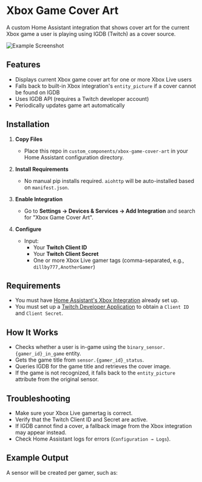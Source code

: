 # Xbox Game Cover Art

A custom Home Assistant integration that shows cover art for the current Xbox game a user is playing using IGDB (Twitch) as a cover source.

![Example Screenshot](https://user-images.githubusercontent.com/YOUR_IMAGE_URL_HERE)

## Features

- Displays current Xbox game cover art for one or more Xbox Live users
- Falls back to built-in Xbox integration's `entity_picture` if a cover cannot be found on IGDB
- Uses IGDB API (requires a Twitch developer account)
- Periodically updates game art automatically

## Installation

1. **Copy Files**
   - Place this repo in `custom_components/xbox-game-cover-art` in your Home Assistant configuration directory.

2. **Install Requirements**
   - No manual pip installs required. `aiohttp` will be auto-installed based on `manifest.json`.

3. **Enable Integration**
   - Go to **Settings → Devices & Services → Add Integration** and search for "Xbox Game Cover Art".

4. **Configure**
   - Input:
     - Your **Twitch Client ID**
     - Your **Twitch Client Secret**
     - One or more Xbox Live gamer tags (comma-separated, e.g., `dillby777,AnotherGamer`)

## Requirements

- You must have [Home Assistant's Xbox Integration](https://www.home-assistant.io/integrations/xbox/) already set up.
- You must set up a [Twitch Developer Application](https://dev.twitch.tv/console/apps) to obtain a `Client ID` and `Client Secret`.

## How It Works

- Checks whether a user is in-game using the `binary_sensor.{gamer_id}_in_game` entity.
- Gets the game title from `sensor.{gamer_id}_status`.
- Queries IGDB for the game title and retrieves the cover image.
- If the game is not recognized, it falls back to the `entity_picture` attribute from the original sensor.

## Troubleshooting

- Make sure your Xbox Live gamertag is correct.
- Verify that the Twitch Client ID and Secret are active.
- If IGDB cannot find a cover, a fallback image from the Xbox integration may appear instead.
- Check Home Assistant logs for errors (`Configuration → Logs`).

## Example Output

A sensor will be created per gamer, such as:

